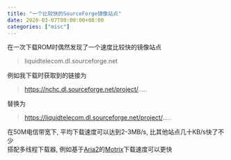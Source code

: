 ```yaml
---
title: "一个比较快的SourceForge镜像站点"
date: 2020-03-07T00:00:00+08:00
categories: ["misc"]
---
```


在一次下载ROM时偶然发现了一个速度比较快的镜像站点  

> liquidtelecom.dl.sourceforge.net  


例如我下载时获取到的链接为  
> https://nchc.dl.sourceforge.net/project/.....  

替换为  

> https://liquidtelecom.dl.sourceforge.net/project/.....  

在50M电信带宽下, 平均下载速度可以达到2-3MB/s, 比其他站点几十KB/s快了不少  
搭配多线程下载器, 例如基于[Aria2](http://aria2.github.io)的[Motrix](https://motrix.app)下载速度可以更快  
